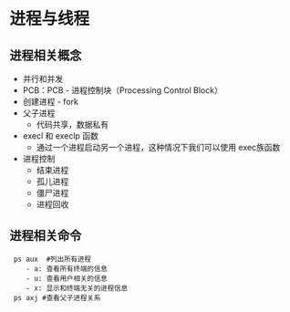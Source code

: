 # 进程与线程
## 进程相关概念
 - 并行和并发
 - PCB：PCB - 进程控制块（Processing Control Block）
 - 创建进程 - fork
 - 父子进程
    - 代码共享，数据私有
 - execl 和 execlp 函数
    - 通过一个进程启动另一个进程，这种情况下我们可以使用 exec族函数
 - 进程控制
    - 结束进程
    - 孤儿进程
    - 僵尸进程
    - 进程回收
## 进程相关命令
```shell
 ps aux  #列出所有进程
	- a: 查看所有终端的信息
	- u: 查看用户相关的信息
	- x: 显示和终端无关的进程信息
 ps axj #查看父子进程关系
```



